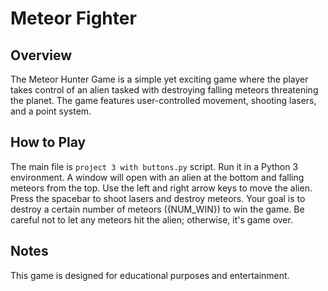 # Meteor Fighter

## Overview
The Meteor Hunter Game is a simple yet exciting game where the player takes control of an alien tasked with destroying falling meteors threatening the planet. The game features user-controlled movement, shooting lasers, and a point system.

## How to Play

The main file is `project 3 with buttons.py` script. Run it in a Python 3 environment. A window will open with an alien at the bottom and falling meteors from the top. Use the left and right arrow keys to move the alien. Press the spacebar to shoot lasers and destroy meteors. Your goal is to destroy a certain number of meteors ({NUM_WIN}) to win the game. Be careful not to let any meteors hit the alien; otherwise, it's game over.

## Notes
This game is designed for educational purposes and entertainment.
